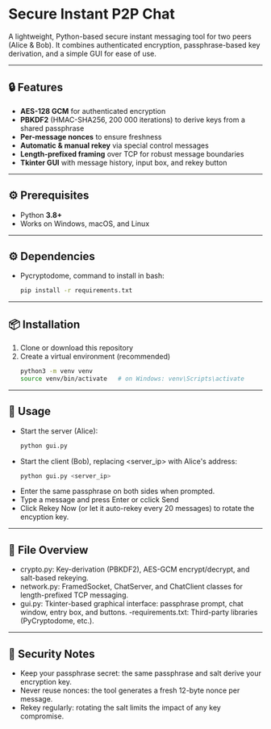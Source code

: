# Secure Instant P2P Chat

A lightweight, Python-based secure instant messaging tool for two peers (Alice & Bob).
It combines authenticated encryption, passphrase-based key derivation, and a simple GUI for ease of use.

---

## 🔒 Features

- **AES-128 GCM** for authenticated encryption
- **PBKDF2** (HMAC-SHA256, 200 000 iterations) to derive keys from a shared passphrase
- **Per-message nonces** to ensure freshness
- **Automatic & manual rekey** via special control messages
- **Length-prefixed framing** over TCP for robust message boundaries
- **Tkinter GUI** with message history, input box, and rekey button

---

## ⚙️ Prerequisites

- Python **3.8+**
- Works on Windows, macOS, and Linux

---

## ⚙️ Dependencies

- Pycryptodome, command to install in bash:
    ```bash
    pip install -r requirements.txt


---

## 📦 Installation

1. Clone or download this repository
2. Create a virtual environment (recommended)
   ```bash
   python3 -m venv venv
   source venv/bin/activate   # on Windows: venv\Scripts\activate

---

## 🚀 Usage
- Start the server (Alice):
    ```bash
    python gui.py
- Start the client (Bob), replacing <server_ip> with Alice's address:
    ```bash
    python gui.py <server_ip>
- Enter the same passphrase on both sides when prompted.
- Type a message and press Enter or cclick Send
- Click Rekey Now (or let it auto-rekey every 20 messages) to rotate the encyption key.

---

## 📁 File Overview
- crypto.py: Key-derivation (PBKDF2), AES-GCM encrypt/decrypt, and salt-based rekeying.
- network.py: FramedSocket, ChatServer, and ChatClient classes for length-prefixed TCP messaging.
- gui.py: Tkinter-based graphical interface: passphrase prompt, chat window, entry box, and buttons.
-requirements.txt: Third-party libraries (PyCryptodome, etc.).

---

## 🔐 Security Notes
- Keep your passphrase secret: the same passphrase and salt derive your encryption key.
- Never reuse nonces: the tool generates a fresh 12-byte nonce per message.
- Rekey regularly: rotating the salt limits the impact of any key compromise.

